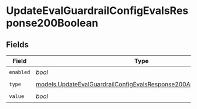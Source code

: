 # UpdateEvalGuardrailConfigEvalsResponse200Boolean


## Fields

| Field                                                                                                                                            | Type                                                                                                                                             | Required                                                                                                                                         | Description                                                                                                                                      |
| ------------------------------------------------------------------------------------------------------------------------------------------------ | ------------------------------------------------------------------------------------------------------------------------------------------------ | ------------------------------------------------------------------------------------------------------------------------------------------------ | ------------------------------------------------------------------------------------------------------------------------------------------------ |
| `enabled`                                                                                                                                        | *bool*                                                                                                                                           | :heavy_check_mark:                                                                                                                               | N/A                                                                                                                                              |
| `type`                                                                                                                                           | [models.UpdateEvalGuardrailConfigEvalsResponse200ApplicationJSONType](../models/updateevalguardrailconfigevalsresponse200applicationjsontype.md) | :heavy_check_mark:                                                                                                                               | N/A                                                                                                                                              |
| `value`                                                                                                                                          | *bool*                                                                                                                                           | :heavy_check_mark:                                                                                                                               | N/A                                                                                                                                              |
